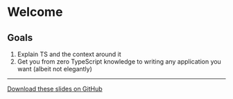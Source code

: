 # Welcome

## Goals

1. Explain TS and the context around it
2. Get you from zero TypeScript knowledge to writing any application you want (albeit not elegantly)

---

[Download these slides on GitHub](github.com/mulholio/typescript-workshop)
